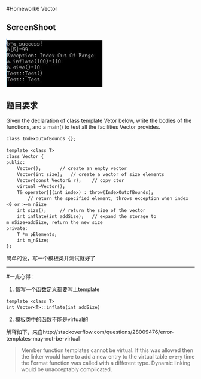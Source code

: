 #Homework6 Vector

## ScreenShoot

![screenshot](screenshot.jpg)

## 题目要求

Given the declaration of class template Vetor below, write the bodies of the functions, and a main() to test all the facilities Vector provides.

```
class IndexOutofBounds {};

template <class T>
class Vector {
public:
	Vector();		// create an empty vector
	Vector(int size);	// create a vector of size elements
	Vector(const Vector& r);	// copy ctor
	virtual ~Vector();
	T& operator[](int index) : throw(IndexOutofBounds);
		// return the specified element, throws exception when index <0 or >=m_nSize
	int size();		// return the size of the vector
	int inflate(int addSize);	// expand the storage to m_nSize+addSize, return the new size
private:
	T *m_pElements;
	int m_nSize;
};

```

简单的说，写一个模板类并测试就好了

----

#一点心得：

1. 每写一个函数定义都要写上template
```
template <class T>
int Vector<T>::inflate(int addSize)
```

2. 模板类中的函数不能是virtual的

解释如下，来自http://stackoverflow.com/questions/28009476/error-templates-may-not-be-virtual

> Member function templates cannot be virtual. If this was allowed then the linker would have to add a new entry to the virtual table every time the Format function was called with a different type. Dynamic linking would be unacceptably complicated.